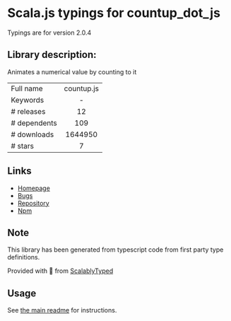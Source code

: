 
# Scala.js typings for countup_dot_js

Typings are for version 2.0.4

## Library description:
Animates a numerical value by counting to it

|                    |                 |
| ------------------ | :-------------: |
| Full name          | countup.js |
| Keywords           | - |
| # releases         | 12 |
| # dependents       | 109 |
| # downloads        | 1644950 |
| # stars            | 7 |

## Links
- [Homepage](https://github.com/inorganik/countUp.js#readme)
- [Bugs](https://github.com/inorganik/countUp.js/issues)
- [Repository](https://github.com/inorganik/countUp.js)
- [Npm](https://www.npmjs.com/package/countup.js)
    


## Note
This library has been generated from typescript code from first party type definitions.

Provided with :purple_heart: from [ScalablyTyped](https://github.com/oyvindberg/ScalablyTyped)

## Usage
See [the main readme](../../readme.md) for instructions.



